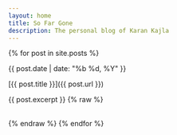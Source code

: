 ```yaml
---
layout: home
title: So Far Gone
description: The personal blog of Karan Kajla
---
```


{% for post in site.posts %}

{{ post.date | date: "%b %d, %Y" }}

[{{ post.title }}]({{ post.url }})

{{ post.excerpt }}
{% raw %}
<div>&nbsp;</div>
{% endraw %}
{% endfor %}
